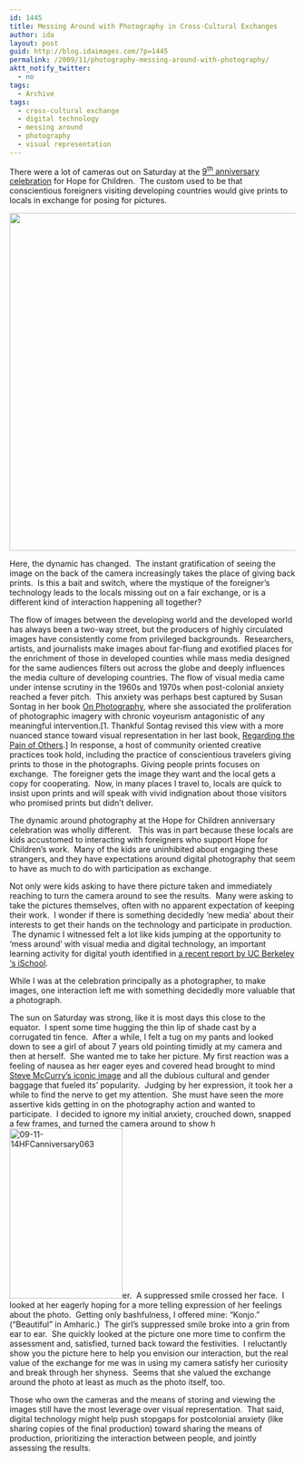 ```yaml
---
id: 1445
title: Messing Around with Photography in Cross-Cultural Exchanges
author: ida
layout: post
guid: http://blog.idaimages.com/?p=1445
permalink: /2009/11/photography-messing-around-with-photography/
aktt_notify_twitter:
  - no
tags:
  - Archive
tags:
  - cross-cultural exchange
  - digital technology
  - messing around
  - photography
  - visual representation
---
```

There were a lot of cameras out on Saturday at the [9<sup>th</sup> anniversary celebration][1] for Hope for Children.  The custom used to be that conscientious foreigners visiting developing countries would give prints to locals in exchange for posing for pictures.

<div class="full-image">
  <img src="{{ site.baseurl }}/images//2009/11/dyptich.jpg" alt="" width="596" />
</div>

Here, the dynamic has changed.  The instant gratification of seeing the image on the back of the camera increasingly takes the place of giving back prints.  Is this a bait and switch, where the mystique of the foreigner’s technology leads to the locals missing out on a fair exchange, or is a different kind of interaction happening all together?

The flow of images between the developing world and the developed world has always been a two-way street, but the producers of highly circulated images have consistently come from privileged backgrounds.  Researchers, artists, and journalists make images about far-flung and exotified places for the enrichment of those in developed counties while mass media designed for the same audiences filters out across the globe and deeply influences the media culture of developing countries. The flow of visual media came under intense scrutiny in the 1960s and 1970s when post-colonial anxiety reached a fever pitch.  This anxiety was perhaps best captured by Susan Sontag in her book [On Photography][2], where she associated the proliferation of photographic imagery with chronic voyeurism antagonistic of any meaningful intervention.[1. Thankful Sontag revised this view with a more nuanced stance toward visual representation in her last book, [Regarding the Pain of Others][3].] In response, a host of community oriented creative practices took hold, including the practice of conscientious travelers giving prints to those in the photographs. Giving people prints focuses on exchange.  The foreigner gets the image they want and the local gets a copy for cooperating.  Now, in many places I travel to, locals are quick to insist upon prints and will speak with vivid indignation about those visitors who promised prints but didn’t deliver.

The dynamic around photography at the Hope for Children anniversary celebration was wholly different.   This was in part because these locals are kids accustomed to interacting with foreigners who support Hope for Children&#8217;s work.  Many of the kids are uninhibited about engaging these strangers, and they have expectations around digital photography that seem to have as much to do with participation as exchange.

Not only were kids asking to have there picture taken and immediately reaching to turn the camera around to see the results.  Many were asking to take the pictures themselves, often with no apparent expectation of keeping their work.  I wonder if there is something decidedly ‘new media’ about their interests to get their hands on the technology and participate in production.  The dynamic I witnessed felt a lot like kids jumping at the opportunity to ‘mess around’ with visual media and digital technology, an important learning activity for digital youth identified in [a recent report by UC Berkeley &#8216;s iSchool][4].

While I was at the celebration principally as a photographer, to make images, one interaction left me with something decidedly more valuable that a photograph.

The sun on Saturday was strong, like it is most days this close to the equator.  I spent some time hugging the thin lip of shade cast by a corrugated tin fence.  After a while, I felt a tug on my pants and looked down to see a girl of about 7 years old pointing timidly at my camera and then at herself.  She wanted me to take her picture. My first reaction was a feeling of nausea as her eager eyes and covered head brought to mind [Steve McCurry’s iconic image][5] and all the dubious cultural and gender baggage that fueled its’ popularity.  Judging by her expression, it took her a while to find the nerve to get my attention.  She must have seen the more assertive kids getting in on the photography action and wanted to participate.  I decided to ignore my initial anxiety, crouched down, snapped a few frames, and turned the camera around to show h<img class="size-medium wp-image-1448 alignleft" title="09-11-14HFCanniversary063" src="{{ site.baseurl }}/images//2009/11/09-11-14HFCanniversary063-199x300.jpg" alt="09-11-14HFCanniversary063" width="199" height="300" />er.  A suppressed smile crossed her face.  I looked at her eagerly hoping for a more telling expression of her feelings about the photo.  Getting only bashfulness, I offered mine: “Konjo.” (“Beautiful” in Amharic.)  The girl’s suppressed smile broke into a grin from ear to ear.  She quickly looked at the picture one more time to confirm the assessment and, satisfied, turned back toward the festivities.  I reluctantly show you the picture here to help you envision our interaction, but the real value of the exchange for me was in using my camera satisfy her curiosity and break through her shyness.  Seems that she valued the exchange around the photo at least as much as the photo itself, too.

Those who own the cameras and the means of storing and viewing the images still have the most leverage over visual representation.  That said, digital technology might help push stopgaps for postcolonial anxiety (like sharing copies of the final production) toward sharing the means of production, prioritizing the interaction between people, and jointly assessing the results.

 [1]: http://blog.idaimages.com/2009/11/16/hfcs-9th-anniversary-celebration/
 [2]: http://en.wikipedia.org/wiki/On_Photography
 [3]: http://contemporarylit.about.com/od/thearts/fr/regardingPain.htm
 [4]: http://www.boingboing.net/2008/11/20/digital-youth-projec.html
 [5]: http://en.wikipedia.org/wiki/Afghan_Girl_%28photo%29